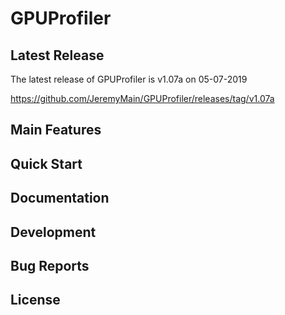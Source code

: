 # GPUProfiler



## Latest Release
The latest release of GPUProfiler is v1.07a on 05-07-2019

https://github.com/JeremyMain/GPUProfiler/releases/tag/v1.07a

## Main Features



## Quick Start



## Documentation



## Development



## Bug Reports



## License
